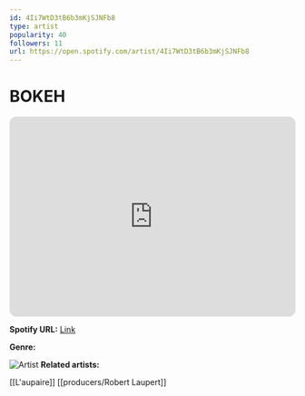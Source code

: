 ```yaml
---
id: 4Ii7WtD3tB6b3mKjSJNFb8
type: artist
popularity: 40
followers: 11
url: https://open.spotify.com/artist/4Ii7WtD3tB6b3mKjSJNFb8
---
```

# BOKEH

<iframe style="border-radius:12px" src="https://open.spotify.com/embed/artist/4Ii7WtD3tB6b3mKjSJNFb8" width="100%" height="352" frameBorder="0" allowfullscreen="" allow="autoplay; clipboard-write; encrypted-media; fullscreen; picture-in-picture" loading="lazy"></iframe>

**Spotify URL:** [Link](https://open.spotify.com/artist/4Ii7WtD3tB6b3mKjSJNFb8)

**Genre:** 

![Artist]()
**Related artists:**

[[L'aupaire]]
[[producers/Robert Laupert]]
